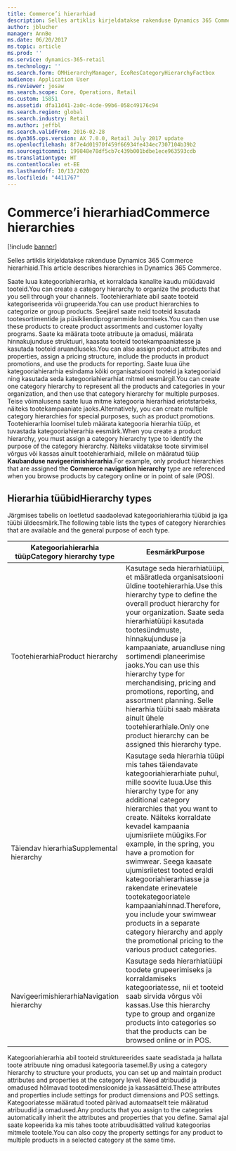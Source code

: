 ```yaml
---
title: Commerce’i hierarhiad
description: Selles artiklis kirjeldatakse rakenduse Dynamics 365 Commerce hierarhiaid.
author: jblucher
manager: AnnBe
ms.date: 06/20/2017
ms.topic: article
ms.prod: ''
ms.service: dynamics-365-retail
ms.technology: ''
ms.search.form: OMHierarchyManager, EcoResCategoryHierarchyFactbox
audience: Application User
ms.reviewer: josaw
ms.search.scope: Core, Operations, Retail
ms.custom: 15851
ms.assetid: dfa11d41-2a0c-4cde-99b6-058c49176c94
ms.search.region: global
ms.search.industry: Retail
ms.author: jeffbl
ms.search.validFrom: 2016-02-28
ms.dyn365.ops.version: AX 7.0.0, Retail July 2017 update
ms.openlocfilehash: 8f7e4d01970f459f66934fe434ec7307104b39b2
ms.sourcegitcommit: 199848e78df5cb7c439b001bdbe1ece963593cdb
ms.translationtype: HT
ms.contentlocale: et-EE
ms.lasthandoff: 10/13/2020
ms.locfileid: "4411767"
---
```

# <a name="commerce-hierarchies"></a><span data-ttu-id="444a5-103">Commerce’i hierarhiad</span><span class="sxs-lookup"><span data-stu-id="444a5-103">Commerce hierarchies</span></span>

[!include [banner](includes/banner.md)]

<span data-ttu-id="444a5-104">Selles artiklis kirjeldatakse rakenduse Dynamics 365 Commerce hierarhiaid.</span><span class="sxs-lookup"><span data-stu-id="444a5-104">This article describes hierarchies in Dynamics 365 Commerce.</span></span>

<span data-ttu-id="444a5-105">Saate luua kategooriahierarhia, et korraldada kanalite kaudu müüdavaid tooteid.</span><span class="sxs-lookup"><span data-stu-id="444a5-105">You can create a category hierarchy to organize the products that you sell through your channels.</span></span> <span data-ttu-id="444a5-106">Tootehierarhiate abil saate tooteid kategoriseerida või grupeerida.</span><span class="sxs-lookup"><span data-stu-id="444a5-106">You can use product hierarchies to categorize or group products.</span></span> <span data-ttu-id="444a5-107">Seejärel saate neid tooteid kasutada tootesortimentide ja püsikliendiprogrammide loomiseks.</span><span class="sxs-lookup"><span data-stu-id="444a5-107">You can then use these products to create product assortments and customer loyalty programs.</span></span> <span data-ttu-id="444a5-108">Saate ka määrata toote atribuute ja omadusi, määrata hinnakujunduse struktuuri, kaasata tooteid tootekampaaniatesse ja kasutada tooteid aruandluseks.</span><span class="sxs-lookup"><span data-stu-id="444a5-108">You can also assign product attributes and properties, assign a pricing structure, include the products in product promotions, and use the products for reporting.</span></span> <span data-ttu-id="444a5-109">Saate luua ühe kategooriahierarhia esindama kõiki organisatsiooni tooteid ja kategooriaid ning kasutada seda kategooriahierarhiat mitmel eesmärgil.</span><span class="sxs-lookup"><span data-stu-id="444a5-109">You can create one category hierarchy to represent all the products and categories in your organization, and then use that category hierarchy for multiple purposes.</span></span> <span data-ttu-id="444a5-110">Teise võimalusena saate luua mitme kategooria hierarhiad eriotstarbeks, näiteks tootekampaaniate jaoks.</span><span class="sxs-lookup"><span data-stu-id="444a5-110">Alternatively, you can create multiple category hierarchies for special purposes, such as product promotions.</span></span> <span data-ttu-id="444a5-111">Tootehierarhia loomisel tuleb määrata kategooria hierarhia tüüp, et tuvastada kategooriahierarhia eesmärk.</span><span class="sxs-lookup"><span data-stu-id="444a5-111">When you create a product hierarchy, you must assign a category hierarchy type to identify the purpose of the category hierarchy.</span></span> <span data-ttu-id="444a5-112">Näiteks viidatakse toote sirvimisel võrgus või kassas ainult tootehierarhiaid, millele on määratud tüüp **Kaubanduse navigeerimishierarhia**.</span><span class="sxs-lookup"><span data-stu-id="444a5-112">For example, only product hierarchies that are assigned the **Commerce navigation hierarchy** type are referenced when you browse products by category online or in point of sale (POS).</span></span>

## <a name="hierarchy-types"></a><span data-ttu-id="444a5-113">Hierarhia tüübid</span><span class="sxs-lookup"><span data-stu-id="444a5-113">Hierarchy types</span></span>

<span data-ttu-id="444a5-114">Järgmises tabelis on loetletud saadaolevad kategooriahierarhia tüübid ja iga tüübi üldeesmärk.</span><span class="sxs-lookup"><span data-stu-id="444a5-114">The following table lists the types of category hierarchies that are available and the general purpose of each type.</span></span>

| <span data-ttu-id="444a5-115">Kategooriahierarhia tüüp</span><span class="sxs-lookup"><span data-stu-id="444a5-115">Category hierarchy type</span></span>       | <span data-ttu-id="444a5-116">Eesmärk</span><span class="sxs-lookup"><span data-stu-id="444a5-116">Purpose</span></span> |
|-------------------------------|---------|
| <span data-ttu-id="444a5-117">Tootehierarhia</span><span class="sxs-lookup"><span data-stu-id="444a5-117">Product hierarchy</span></span>      | <span data-ttu-id="444a5-118">Kasutage seda hierarhiatüüpi, et määratleda organisatsiooni üldine tootehierarhia.</span><span class="sxs-lookup"><span data-stu-id="444a5-118">Use this hierarchy type to define the overall product hierarchy for your organization.</span></span> <span data-ttu-id="444a5-119">Saate seda hierarhiatüüpi kasutada tootesündmuste, hinnakujunduse ja kampaaniate, aruandluse ning sortimendi planeerimise jaoks.</span><span class="sxs-lookup"><span data-stu-id="444a5-119">You can use this hierarchy type for merchandising, pricing and promotions, reporting, and assortment planning.</span></span> <span data-ttu-id="444a5-120">Selle hierarhia tüübi saab määrata ainult ühele tootehierarhiale.</span><span class="sxs-lookup"><span data-stu-id="444a5-120">Only one product hierarchy can be assigned this hierarchy type.</span></span> |
| <span data-ttu-id="444a5-121">Täiendav hierarhia</span><span class="sxs-lookup"><span data-stu-id="444a5-121">Supplemental hierarchy</span></span> | <span data-ttu-id="444a5-122">Kasutage seda hierarhia tüüpi mis tahes täiendavate kategooriahierarhiate puhul, mille soovite luua.</span><span class="sxs-lookup"><span data-stu-id="444a5-122">Use this hierarchy type for any additional category hierarchies that you want to create.</span></span> <span data-ttu-id="444a5-123">Näiteks korraldate kevadel kampaania ujumisriiete müügiks.</span><span class="sxs-lookup"><span data-stu-id="444a5-123">For example, in the spring, you have a promotion for swimwear.</span></span> <span data-ttu-id="444a5-124">Seega kaasate ujumisriietest tooted eraldi kategooriahierarhiasse ja rakendate erinevatele tootekategooriatele kampaaniahinnad.</span><span class="sxs-lookup"><span data-stu-id="444a5-124">Therefore, you include your swimwear products in a separate category hierarchy and apply the promotional pricing to the various product categories.</span></span> |
| <span data-ttu-id="444a5-125">Navigeerimishierarhia</span><span class="sxs-lookup"><span data-stu-id="444a5-125">Navigation hierarchy</span></span>   | <span data-ttu-id="444a5-126">Kasutage seda hierarhiatüüpi toodete grupeerimiseks ja korraldamiseks kategooriatesse, nii et tooteid saab sirvida võrgus või kassas.</span><span class="sxs-lookup"><span data-stu-id="444a5-126">Use this hierarchy type to group and organize products into categories so that the products can be browsed online or in POS.</span></span> |

<span data-ttu-id="444a5-127">Kategooriahierarhia abil tooteid struktureerides saate seadistada ja hallata toote atribuute ning omadusi kategooria tasemel.</span><span class="sxs-lookup"><span data-stu-id="444a5-127">By using a category hierarchy to structure your products, you can set up and maintain product attributes and properties at the category level.</span></span> <span data-ttu-id="444a5-128">Need atribuudid ja omadused hõlmavad tootedimensioonide ja kassasätteid.</span><span class="sxs-lookup"><span data-stu-id="444a5-128">These attributes and properties include settings for product dimensions and POS settings.</span></span> <span data-ttu-id="444a5-129">Kategooriatesse määratud tooted pärivad automaatselt teie määratud atribuudid ja omadused.</span><span class="sxs-lookup"><span data-stu-id="444a5-129">Any products that you assign to the categories automatically inherit the attributes and properties that you define.</span></span> <span data-ttu-id="444a5-130">Samal ajal saate kopeerida ka mis tahes toote atribuudisätted valitud kategoorias mitmele tootele.</span><span class="sxs-lookup"><span data-stu-id="444a5-130">You can also copy the property settings for any product to multiple products in a selected category at the same time.</span></span>
